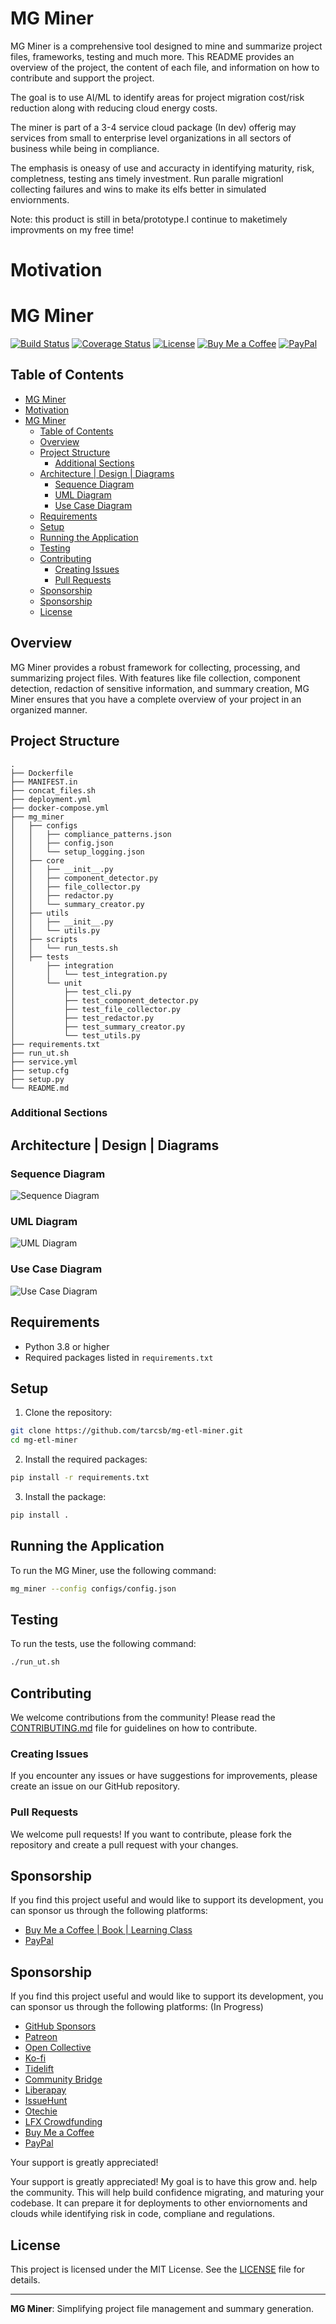 # MG Miner

MG Miner is a comprehensive tool designed to mine and summarize project files, frameworks, testing and much more. This README provides an overview of the project, the content of each file, and information on how to contribute and support the project.

The goal is to use AI/ML to identify areas for project migration cost/risk reduction along with reducing cloud energy costs.

The miner is part of a 3-4 service cloud package (In dev) offerig may services from small to enterprise level organizations in all sectors of business while being in compliance.

The emphasis is oneasy of use and accuracty in identifying maturity, risk, completness, testing ans timely investment. Run paralle migrationl collecting failures and wins to make its elfs better in simulated enviornments.

Note: this product is still in beta/prototype.I continue to maketimely improvments on my free time!

# Motivation



# MG Miner

[![Build Status](https://img.shields.io/github/workflow/status/tarcsb/mg-etl-miner/CI)](https://github.com/tarcsb/mg-etl-miner/actions)
[![Coverage Status](https://coveralls.io/repos/github/tarcsb/mg-etl-miner/badge.svg)](https://coveralls.io/github/tarcsb/mg-etl-miner)
[![License](https://img.shields.io/github/license/tarcsb/mg-etl-miner)](LICENSE)
[![Buy Me a Coffee](https://img.shields.io/badge/Buy%20Me%20a%20Coffee-donate-yellow.svg)](https://www.buymeacoffee.com/jeffreyplewak)
[![PayPal](https://img.shields.io/badge/PayPal-donate-blue.svg)](https://www.paypal.me/jrplewak)

## Table of Contents

- [MG Miner](#mg-miner)
- [Motivation](#motivation)
- [MG Miner](#mg-miner-1)
  - [Table of Contents](#table-of-contents)
  - [Overview](#overview)
  - [Project Structure](#project-structure)
    - [Additional Sections](#additional-sections)
  - [Architecture | Design | Diagrams](#architecture--design--diagrams)
    - [Sequence Diagram](#sequence-diagram)
    - [UML Diagram](#uml-diagram)
    - [Use Case Diagram](#use-case-diagram)
  - [Requirements](#requirements)
  - [Setup](#setup)
  - [Running the Application](#running-the-application)
  - [Testing](#testing)
  - [Contributing](#contributing)
    - [Creating Issues](#creating-issues)
    - [Pull Requests](#pull-requests)
  - [Sponsorship](#sponsorship)
  - [Sponsorship](#sponsorship-1)
  - [License](#license)

## Overview

MG Miner provides a robust framework for collecting, processing, and summarizing project files. With features like file collection, component detection, redaction of sensitive information, and summary creation, MG Miner ensures that you have a complete overview of your project in an organized manner.

## Project Structure

```plaintext
.
├── Dockerfile
├── MANIFEST.in
├── concat_files.sh
├── deployment.yml
├── docker-compose.yml
├── mg_miner
│   ├── configs
│   │   ├── compliance_patterns.json
│   │   ├── config.json
│   │   └── setup_logging.json
│   ├── core
│   │   ├── __init__.py
│   │   ├── component_detector.py
│   │   ├── file_collector.py
│   │   ├── redactor.py
│   │   └── summary_creator.py
│   ├── utils
│   │   ├── __init__.py
│   │   └── utils.py
│   ├── scripts
│   │   └── run_tests.sh
│   ├── tests
│       ├── integration
│       │   └── test_integration.py
│       └── unit
│           ├── test_cli.py
│           ├── test_component_detector.py
│           ├── test_file_collector.py
│           ├── test_redactor.py
│           ├── test_summary_creator.py
│           └── test_utils.py
├── requirements.txt
├── run_ut.sh
├── service.yml
├── setup.cfg
├── setup.py
└── README.md
```

### Additional Sections

## Architecture | Design | Diagrams

### Sequence Diagram

![Sequence Diagram](path/to/sequence-diagram.png)

### UML Diagram

![UML Diagram](path/to/uml-diagram.png)

### Use Case Diagram

![Use Case Diagram](path/to/use-case-diagram.png)

## Requirements

- Python 3.8 or higher
- Required packages listed in `requirements.txt`

## Setup

1. Clone the repository:

```bash
git clone https://github.com/tarcsb/mg-etl-miner.git
cd mg-etl-miner
```

2. Install the required packages:

```bash
pip install -r requirements.txt
```

3. Install the package:

```bash
pip install .
```

## Running the Application

To run the MG Miner, use the following command:

```bash
mg_miner --config configs/config.json
```

## Testing

To run the tests, use the following command:

```bash
./run_ut.sh
```

## Contributing

We welcome contributions from the community! Please read the [CONTRIBUTING.md](CONTRIBUTING.md) file for guidelines on how to contribute.

### Creating Issues

If you encounter any issues or have suggestions for improvements, please create an issue on our GitHub repository.

### Pull Requests

We welcome pull requests! If you want to contribute, please fork the repository and create a pull request with your changes.

## Sponsorship

If you find this project useful and would like to support its development, you can sponsor us through the following platforms:

- [Buy Me a Coffee | Book | Learning Class ](https://www.buymeacoffee.com/jeffreyplewak)
- [PayPal](https://www.paypal.me/yourusername)

## Sponsorship

If you find this project useful and would like to support its development, you can sponsor us through the following platforms: (In Progress)

- [GitHub Sponsors](https://github.com/sponsors/your-username)
- [Patreon](https://www.patreon.com/your-username)
- [Open Collective](https://opencollective.com/your-username)
- [Ko-fi](https://ko-fi.com/your-username)
- [Tidelift](https://tidelift.com/funding/your-username)
- [Community Bridge](https://funding.communitybridge.org/projects/your-username)
- [Liberapay](https://liberapay.com/your-username)
- [IssueHunt](https://issuehunt.io/r/your-username)
- [Otechie](https://otechie.com/your-username)
- [LFX Crowdfunding](https://lfx.linuxfoundation.org/projects/your-username)
- [Buy Me a Coffee](https://www.buymeacoffee.com/jeffreyplewak)
- [PayPal](https://www.paypal.me/jrplewak)

Your support is greatly appreciated!


Your support is greatly appreciated! My goal is to have this grow and. help the community. This will help build confidence migrating, and maturing your codebase. It can prepare it for deployments to other enviornoments and clouds while identifying risk in code, compliane and regulations.

## License

This project is licensed under the MIT License. See the [LICENSE](LICENSE) file for details.

---

**MG Miner**: Simplifying project file management and summary generation.

